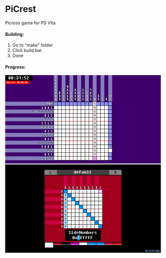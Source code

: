 # PiCrest
Picross game for PS Vita
#### Building:
1. Go to "make" folder
2. Click build.bat
3. Done
#### Progress:
![](screenshots/game_screenshot.jpg)<br>
![](screenshots/theme_screenshot.jpg)
